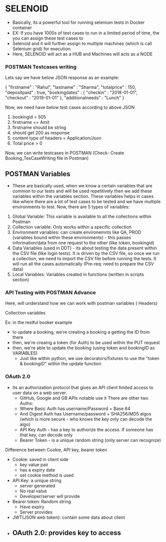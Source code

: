# SELENOID

- Basically, its a powerful tool for running selenium tests in Docker container
- EX: If you have 1000s of test cases to run in a limited period of time, the you can assign these test cases to
- Selenoid and it will further assign to multiple machines (which is call Selenium grid) for execution.
- Here, SELENOID will act as a HUB and Machines will acts as a NODE


### POSTMAN Testcases writing

Lets say we have below JSON response as an example:

{
    "firstname" : "Rahul",
    "lastname" : "Sharma",
    "totalprice" : 150,
    "depositpaid" : true,
    "bookingdates" : {
        "checkin" : "2018-01-01",
        "checkout" : "2019-01-01"
    },
    "additionalneeds" : "Lunch"
}

Now, we need have below test cases according to above JSON

1. bookingid = 505
2. firstname == Amit
3. firstname should be string
4. should get 200 as response
5. content type of headers = Application/Json
6. Total price > 0

Now, we can write testcases in POSTMAN (Check- Create Booking_TesCaseWriting file in Postman)


## POSTMAN Variables
- These are basically used, when we know a certain variables that are common to our tests and will be used repetitively then
we add these variables within the variables section. These variables helps in cases like where there are a lot of test cases
to be tested and we have multiple environments to test. Now, there are 5 types of variables:

1. Global Variable: This variable is available to all the collections within Postman
2. Collection variable: Only works within a specific collection
3. Environment variables: can create environemnts like QA, PROD (variables bound within these environments) - this passes information/data from one request to the other (like token, bookingid)
4. Data Variables (used in DDT) - its about testing the data present within the CSV file (like login tests). It is driven by the CSV file, so once we run a collection, we need to import
   the CSV file before running the tests. It will run all the cases automatically (Pre-req: need to prepare the CSV data)
5. Local Variables: Variables created in functions (written in scripts section)

### API Testing with POSTMAN Advance
Here, will understand how we can work with postman variables ( Headers)

Collection variables

Ex: in the restful booker example
- to update a booking, we're creating a booking a getting the ID from there
- then, we're creaing a token (for Auth) to be used within the PUT request
- then, we're able to update the booking (using token and bookingID as VARIABLES)
  - Just like within python, we use decorators/fixtures to use the "token & bookingiD" within the update function

### OAuth 2.0 
- Its an authorization protocol that gives an API client limited access to user data on a web server.
  - GitHub, Google and GB APIs notable use it
There are other two Auths:
  - Where Basic Auth has username/Password + Base 64
  - And Digest Auth has Username/password + SHA256/MD5 algos (which is more secure - who knows the key only can decode the algo)
  - API Key Auth - has a key to authorize the access. If someone has that key, can decode only
  - Bearer Token - is a unique random string (only server can recognize)

Difference between Cookie, API key, bearer token

- Cookie: saved in client side
  - key value pair
  - has a expiry date
  - set cookie method is used
- API Key: a unique string
  - server generated
  - No real value
  - Developer/server will provide
- Bearer token: Random string
  - Have expiry
  - Server provides
- JWT(JSON web token): contain some data about client
- OAuth 2.0: provides key to access
  - 